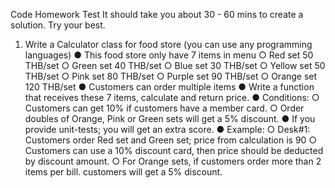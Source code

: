 Code Homework Test
It should take you about 30 - 60 mins to create a solution. Try your best.

1. Write a Calculator class for food store (you can use any programming languages)
   ● This food store only have 7 items in menu
        ○ Red set 50 THB/set
        ○ Green set 40 THB/set
        ○ Blue set 30 THB/set
        ○ Yellow set 50 THB/set
        ○ Pink set 80 THB/set
        ○ Purple set 90 THB/set
        ○ Orange set 120 THB/set
   ● Customers can order multiple items
   ● Write a function that receives these 7 items, calculate and return price.
   ● Conditions:
        ○ Customers can get 10% if customers have a member card.
        ○ Order doubles of Orange, Pink or Green sets will get a 5% discount.
   ● If you provide unit-tests; you will get an extra score.
   ● Example:
        ○ Desk#1: Customers order Red set and Green set; price from calculation is
   90
        ○ Customers can use a 10% discount card, then price should be deducted by
   discount amount.
    ○ For Orange sets, if customers order more than 2 items per bill. customers
   will get a 5% discount.

